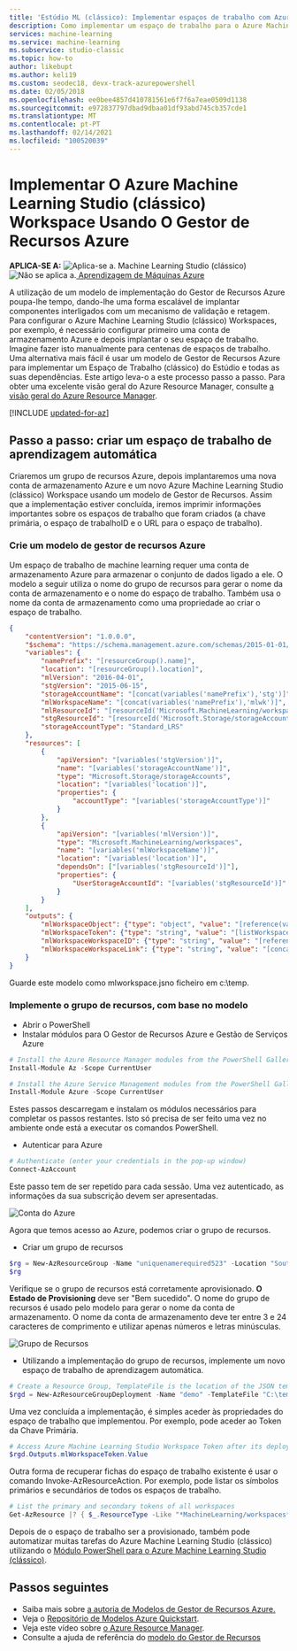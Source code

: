 ```yaml
---
title: 'Estúdio ML (clássico): Implementar espaços de trabalho com Azure Resource Manager - Azure'
description: Como implementar um espaço de trabalho para o Azure Machine Learning Studio (clássico) usando o modelo de Gestor de Recursos Azure
services: machine-learning
ms.service: machine-learning
ms.subservice: studio-classic
ms.topic: how-to
author: likebupt
ms.author: keli19
ms.custom: seodec18, devx-track-azurepowershell
ms.date: 02/05/2018
ms.openlocfilehash: ee0bee4857d410781561e6f7f6a7eae0509d1138
ms.sourcegitcommit: e972837797dbad9dbaa01df93abd745cb357cde1
ms.translationtype: MT
ms.contentlocale: pt-PT
ms.lasthandoff: 02/14/2021
ms.locfileid: "100520039"
---
```

# <a name="deploy-azure-machine-learning-studio-classic-workspace-using-azure-resource-manager"></a>Implementar O Azure Machine Learning Studio (clássico) Workspace Usando O Gestor de Recursos Azure

**APLICA-SE A:** ![ Aplica-se a. ](../../../includes/media/aml-applies-to-skus/yes.png) Machine Learning Studio (clássico) ![ Não se aplica a.](../../../includes/media/aml-applies-to-skus/no.png)[ Aprendizagem de Máquinas Azure](../overview-what-is-machine-learning-studio.md#ml-studio-classic-vs-azure-machine-learning-studio)  

A utilização de um modelo de implementação do Gestor de Recursos Azure poupa-lhe tempo, dando-lhe uma forma escalável de implantar componentes interligados com um mecanismo de validação e retagem. Para configurar o Azure Machine Learning Studio (clássico) Workspaces, por exemplo, é necessário configurar primeiro uma conta de armazenamento Azure e depois implantar o seu espaço de trabalho. Imagine fazer isto manualmente para centenas de espaços de trabalho. Uma alternativa mais fácil é usar um modelo de Gestor de Recursos Azure para implementar um Espaço de Trabalho (clássico) do Estúdio e todas as suas dependências. Este artigo leva-o a este processo passo a passo. Para obter uma excelente visão geral do Azure Resource Manager, consulte [a visão geral do Azure Resource Manager](../../azure-resource-manager/management/overview.md).

[!INCLUDE [updated-for-az](../../../includes/updated-for-az.md)]

## <a name="step-by-step-create-a-machine-learning-workspace"></a>Passo a passo: criar um espaço de trabalho de aprendizagem automática
Criaremos um grupo de recursos Azure, depois implantaremos uma nova conta de armazenamento Azure e um novo Azure Machine Learning Studio (clássico) Workspace usando um modelo de Gestor de Recursos. Assim que a implementação estiver concluída, iremos imprimir informações importantes sobre os espaços de trabalho que foram criados (a chave primária, o espaço de trabalhoID e o URL para o espaço de trabalho).

### <a name="create-an-azure-resource-manager-template"></a>Crie um modelo de gestor de recursos Azure

Um espaço de trabalho de machine learning requer uma conta de armazenamento Azure para armazenar o conjunto de dados ligado a ele.
O modelo a seguir utiliza o nome do grupo de recursos para gerar o nome da conta de armazenamento e o nome do espaço de trabalho.  Também usa o nome da conta de armazenamento como uma propriedade ao criar o espaço de trabalho.

```json
{
    "contentVersion": "1.0.0.0",
    "$schema": "https://schema.management.azure.com/schemas/2015-01-01/deploymentTemplate.json#",
    "variables": {
        "namePrefix": "[resourceGroup().name]",
        "location": "[resourceGroup().location]",
        "mlVersion": "2016-04-01",
        "stgVersion": "2015-06-15",
        "storageAccountName": "[concat(variables('namePrefix'),'stg')]",
        "mlWorkspaceName": "[concat(variables('namePrefix'),'mlwk')]",
        "mlResourceId": "[resourceId('Microsoft.MachineLearning/workspaces', variables('mlWorkspaceName'))]",
        "stgResourceId": "[resourceId('Microsoft.Storage/storageAccounts', variables('storageAccountName'))]",
        "storageAccountType": "Standard_LRS"
    },
    "resources": [
        {
            "apiVersion": "[variables('stgVersion')]",
            "name": "[variables('storageAccountName')]",
            "type": "Microsoft.Storage/storageAccounts",
            "location": "[variables('location')]",
            "properties": {
                "accountType": "[variables('storageAccountType')]"
            }
        },
        {
            "apiVersion": "[variables('mlVersion')]",
            "type": "Microsoft.MachineLearning/workspaces",
            "name": "[variables('mlWorkspaceName')]",
            "location": "[variables('location')]",
            "dependsOn": ["[variables('stgResourceId')]"],
            "properties": {
                "UserStorageAccountId": "[variables('stgResourceId')]"
            }
        }
    ],
    "outputs": {
        "mlWorkspaceObject": {"type": "object", "value": "[reference(variables('mlResourceId'), variables('mlVersion'))]"},
        "mlWorkspaceToken": {"type": "string", "value": "[listWorkspaceKeys(variables('mlResourceId'), variables('mlVersion')).primaryToken]"},
        "mlWorkspaceWorkspaceID": {"type": "string", "value": "[reference(variables('mlResourceId'), variables('mlVersion')).WorkspaceId]"},
        "mlWorkspaceWorkspaceLink": {"type": "string", "value": "[concat('https://studio.azureml.net/Home/ViewWorkspace/', reference(variables('mlResourceId'), variables('mlVersion')).WorkspaceId)]"}
    }
}

```
Guarde este modelo como mlworkspace.jsno ficheiro em c:\temp\.

### <a name="deploy-the-resource-group-based-on-the-template"></a>Implemente o grupo de recursos, com base no modelo

* Abrir o PowerShell
* Instalar módulos para O Gestor de Recursos Azure e Gestão de Serviços Azure

```powershell
# Install the Azure Resource Manager modules from the PowerShell Gallery (press "A")
Install-Module Az -Scope CurrentUser

# Install the Azure Service Management modules from the PowerShell Gallery (press "A")
Install-Module Azure -Scope CurrentUser
```

   Estes passos descarregam e instalam os módulos necessários para completar os passos restantes. Isto só precisa de ser feito uma vez no ambiente onde está a executar os comandos PowerShell.

* Autenticar para Azure

```powershell
# Authenticate (enter your credentials in the pop-up window)
Connect-AzAccount
```
Este passo tem de ser repetido para cada sessão. Uma vez autenticado, as informações da sua subscrição devem ser apresentadas.

![Conta do Azure](./media/deploy-with-resource-manager-template/azuresubscription.png)

Agora que temos acesso ao Azure, podemos criar o grupo de recursos.

* Criar um grupo de recursos

```powershell
$rg = New-AzResourceGroup -Name "uniquenamerequired523" -Location "South Central US"
$rg
```

Verifique se o grupo de recursos está corretamente aprovisionado. **O Estado de Provisioning** deve ser "Bem sucedido".
O nome do grupo de recursos é usado pelo modelo para gerar o nome da conta de armazenamento. O nome da conta de armazenamento deve ter entre 3 e 24 caracteres de comprimento e utilizar apenas números e letras minúsculas.

![Grupo de Recursos](./media/deploy-with-resource-manager-template/resourcegroupprovisioning.png)

* Utilizando a implementação do grupo de recursos, implemente um novo espaço de trabalho de aprendizagem automática.

```powershell
# Create a Resource Group, TemplateFile is the location of the JSON template.
$rgd = New-AzResourceGroupDeployment -Name "demo" -TemplateFile "C:\temp\mlworkspace.json" -ResourceGroupName $rg.ResourceGroupName
```

Uma vez concluída a implementação, é simples aceder às propriedades do espaço de trabalho que implementou. Por exemplo, pode aceder ao Token da Chave Primária.

```powershell
# Access Azure Machine Learning Studio Workspace Token after its deployment.
$rgd.Outputs.mlWorkspaceToken.Value
```

Outra forma de recuperar fichas do espaço de trabalho existente é usar o comando Invoke-AzResourceAction. Por exemplo, pode listar os símbolos primários e secundários de todos os espaços de trabalho.

```powershell
# List the primary and secondary tokens of all workspaces
Get-AzResource |? { $_.ResourceType -Like "*MachineLearning/workspaces*"} |ForEach-Object { Invoke-AzResourceAction -ResourceId $_.ResourceId -Action listworkspacekeys -Force}
```
Depois de o espaço de trabalho ser a provisionado, também pode automatizar muitas tarefas do Azure Machine Learning Studio (clássico) utilizando o [Módulo PowerShell para o Azure Machine Learning Studio (clássico)](https://aka.ms/amlps).

## <a name="next-steps"></a>Passos seguintes

* Saiba mais sobre [a autoria de Modelos de Gestor de Recursos Azure.](../../azure-resource-manager/templates/template-syntax.md)
* Veja o [Repositório de Modelos Azure Quickstart](https://github.com/Azure/azure-quickstart-templates).
* Veja este vídeo sobre [o Azure Resource Manager](https://channel9.msdn.com/Events/Ignite/2015/C9-39).
* Consulte a ajuda de referência do [modelo do Gestor de Recursos](/azure/templates/microsoft.machinelearning/allversions)

<!--Link references-->